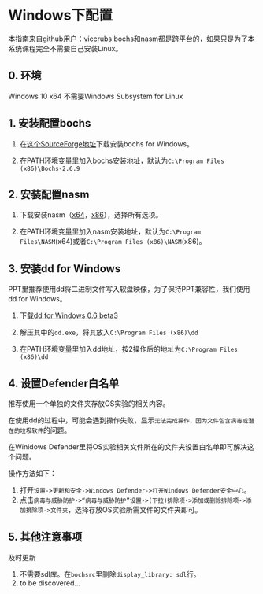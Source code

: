 # Windows下配置

本指南来自github用户：viccrubs
bochs和nasm都是跨平台的，如果只是为了本系统课程完全不需要自己安装Linux。

## 0. 环境

Windows 10 x64
不需要Windows Subsystem for Linux

## 1. 安装配置bochs

1. 在[这个SourceForge地址](https://sourceforge.net/projects/bochs/)下载安装bochs for Windows。

2. 在PATH环境变量里加入bochs安装地址，默认为`C:\Program Files (x86)\Bochs-2.6.9`

## 2. 安装配置nasm

1. 下载安装nasm（[x64](https://www.nasm.us/pub/nasm/releasebuilds/2.13.03/win64/nasm-2.13.03-installer-x64.exe)，[x86](https://www.nasm.us/pub/nasm/releasebuilds/2.13.03/win32/nasm-2.13.03-installer-x86.exe)），选择所有选项。

2. 在PATH环境变量里加入nasm安装地址，默认为`C:\Program Files\NASM`(x64)或者`C:\Program Files (x86)\NASM`(x86)。

## 3. 安装dd for Windows

PPT里推荐使用dd将二进制文件写入软盘映像，为了保持PPT兼容性，我们使用dd for Windows。

1. 下载[dd for Windows 0.6 beta3](http://www.chrysocome.net/downloads/a6da006f1429d28466a1bb1ea616faf5/dd-0.6beta3.zip)

2. 解压其中的`dd.exe`，将其放入`C:\Program Files (x86)\dd`

3. 在PATH环境变量里加入dd地址，按2操作后的地址为`C:\Program Files (x86)\dd`

## 4. 设置Defender白名单

推荐使用一个单独的文件夹存放OS实验的相关内容。

在使用dd的过程中，可能会遇到操作失败，显示`无法完成操作，因为文件包含病毒或潜在的垃圾软件`的问题。

在Winidows Defender里将OS实验相关文件所在的文件夹设置白名单即可解决这个问题。

操作方法如下：

1. 打开`设置->更新和安全->Windows Defender->打开Windows Defender安全中心`。
2. 点击`病毒与威胁防护->“病毒与威胁防护”设置->(下拉)排除项->添加或删除排除项->添加排除项->文件夹`，选择存放OS实验所需文件的文件夹即可。

## 5. 其他注意事项

及时更新

1. 不需要sdl库。在`bochsrc`里删除`display_library: sdl`行。
2. to be discovered...

